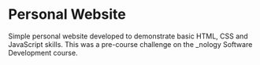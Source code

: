 # Personal Website

Simple personal website developed to demonstrate basic HTML, CSS and JavaScript skills. This was a pre-course challenge on the _nology Software Development course. 

